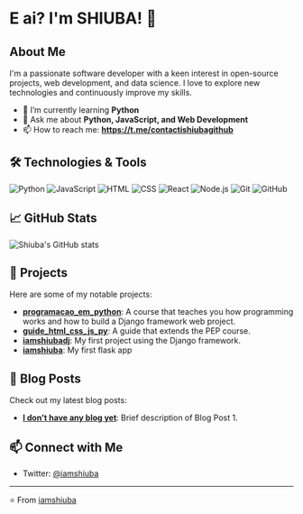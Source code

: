 # E ai? I'm SHIUBA! 👋
## About Me

I'm a passionate software developer with a keen interest in open-source projects, web development, and data science. I love to explore new technologies and continuously improve my skills.

- 🌱 I’m currently learning **Python**
- 💬 Ask me about **Python, JavaScript, and Web Development**
- 📫 How to reach me: **https://t.me/contactishiubagithub**

## 🛠️ Technologies & Tools

![Python](https://img.shields.io/badge/-Python-333333?style=flat&logo=python)
![JavaScript](https://img.shields.io/badge/-JavaScript-333333?style=flat&logo=javascript)
![HTML](https://img.shields.io/badge/-HTML-333333?style=flat&logo=html5)
![CSS](https://img.shields.io/badge/-CSS-333333?style=flat&logo=css3)
![React](https://img.shields.io/badge/-React-333333?style=flat&logo=react)
![Node.js](https://img.shields.io/badge/-Node.js-333333?style=flat&logo=node.js)
![Git](https://img.shields.io/badge/-Git-333333?style=flat&logo=git)
![GitHub](https://img.shields.io/badge/-GitHub-333333?style=flat&logo=github)

## 📈 GitHub Stats

![Shiuba's GitHub stats](https://github-readme-stats.vercel.app/api?username=iamshiuba&show_icons=true&theme=radical)

## 🚀 Projects

Here are some of my notable projects:

- [**programacao_em_python**](https://github.com/iamshiuba/programacao_em_python): A course that teaches you how programming works and how to build a Django framework web project.
- [**guide_html_css_js_py**](https://github.com/iamshiuba/guide_html_css_js_py): A guide that extends the PEP course.
- [**iamshiubadj**](https://github.com/iamshiuba/iamshiubadj): My first project using the Django framework.
- [**iamshiuba**](https://github.com/iamshiuba/iamshiuba): My first flask app

## 📝 Blog Posts

Check out my latest blog posts:

- [**I don't have any blog yet**](https://yourblog.com/blog-post-1): Brief description of Blog Post 1.

## 📫 Connect with Me

- Twitter: [@iamshiuba](https://twitter.com/iamshiuba)

---

⭐️ From [iamshiuba](https://github.com/iamshiuba)
